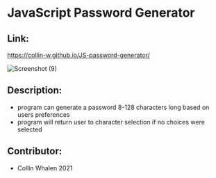 # JavaScript Password Generator

## Link:
https://collin-w.github.io/JS-password-generator/

![Screenshot (9)](https://user-images.githubusercontent.com/88279562/132920091-d4828710-3326-4054-a0b3-389c6c02656c.png)

## Description:
- program can generate a password 8-128 characters long based on users preferences
- program will return user to character selection if no choices were selected

## Contributor:
- Collin Whalen 2021


